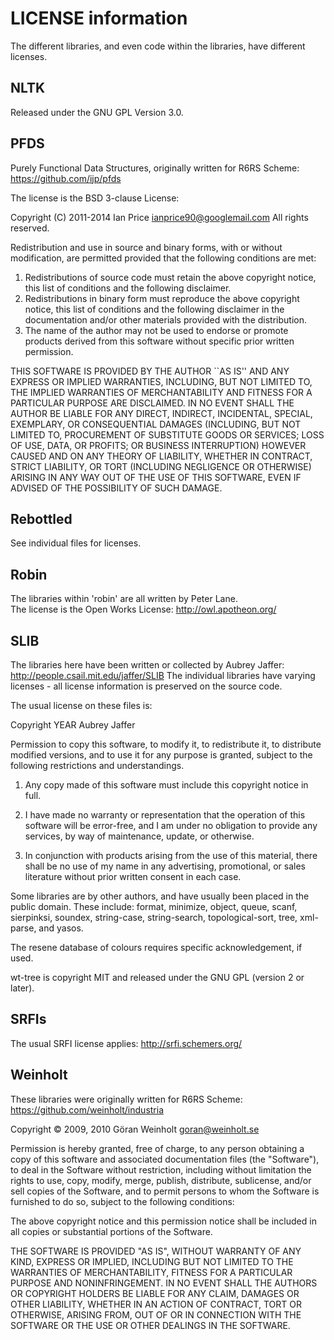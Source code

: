 # LICENSE information

The different libraries, and even code within the libraries, have different 
licenses.

## NLTK

Released under the GNU GPL Version 3.0.

## PFDS

Purely Functional Data Structures, originally written for R6RS Scheme:
https://github.com/ijp/pfds

The license is the BSD 3-clause License:

Copyright (C) 2011-2014 Ian Price <ianprice90@googlemail.com>
All rights reserved.

Redistribution and use in source and binary forms, with or without
modification, are permitted provided that the following conditions
are met:

1. Redistributions of source code must retain the above copyright
   notice, this list of conditions and the following disclaimer.
2. Redistributions in binary form must reproduce the above copyright
   notice, this list of conditions and the following disclaimer in the
   documentation and/or other materials provided with the distribution.
3. The name of the author may not be used to endorse or promote products
   derived from this software without specific prior written permission.

THIS SOFTWARE IS PROVIDED BY THE AUTHOR ``AS IS'' AND ANY EXPRESS OR
IMPLIED WARRANTIES, INCLUDING, BUT NOT LIMITED TO, THE IMPLIED WARRANTIES
OF MERCHANTABILITY AND FITNESS FOR A PARTICULAR PURPOSE ARE DISCLAIMED.
IN NO EVENT SHALL THE AUTHOR BE LIABLE FOR ANY DIRECT, INDIRECT,
INCIDENTAL, SPECIAL, EXEMPLARY, OR CONSEQUENTIAL DAMAGES (INCLUDING, BUT
NOT LIMITED TO, PROCUREMENT OF SUBSTITUTE GOODS OR SERVICES; LOSS OF USE,
DATA, OR PROFITS; OR BUSINESS INTERRUPTION) HOWEVER CAUSED AND ON ANY
THEORY OF LIABILITY, WHETHER IN CONTRACT, STRICT LIABILITY, OR TORT
(INCLUDING NEGLIGENCE OR OTHERWISE) ARISING IN ANY WAY OUT OF THE USE OF
THIS SOFTWARE, EVEN IF ADVISED OF THE POSSIBILITY OF SUCH DAMAGE.

## Rebottled

See individual files for licenses.

## Robin

The libraries within 'robin' are all written by Peter Lane.  
The license is the Open Works License: http://owl.apotheon.org/

## SLIB

The libraries here have been written or collected by Aubrey Jaffer:
http://people.csail.mit.edu/jaffer/SLIB
The individual libraries have varying licenses - all license information is
preserved on the source code.

The usual license on these files is:

Copyright YEAR Aubrey Jaffer

Permission to copy this software, to modify it, to redistribute it,
to distribute modified versions, and to use it for any purpose is
granted, subject to the following restrictions and understandings.

1.  Any copy made of this software must include this copyright notice
in full.

2.  I have made no warranty or representation that the operation of
this software will be error-free, and I am under no obligation to
provide any services, by way of maintenance, update, or otherwise.

3.  In conjunction with products arising from the use of this
material, there shall be no use of my name in any advertising,
promotional, or sales literature without prior written consent in
each case.

Some libraries are by other authors, and have usually been placed in the 
public domain.  These include: format, minimize, object, queue, scanf, 
sierpinksi, soundex, string-case, string-search, topological-sort, tree, 
xml-parse, and yasos.

The resene database of colours requires specific acknowledgement, if used.

wt-tree is copyright MIT and released under the GNU GPL (version 2 or later).

## SRFIs

The usual SRFI license applies: http://srfi.schemers.org/

## Weinholt

These libraries were originally written for R6RS Scheme: https://github.com/weinholt/industria

Copyright © 2009, 2010 Göran Weinholt <goran@weinholt.se>

Permission is hereby granted, free of charge, to any person obtaining a
copy of this software and associated documentation files (the "Software"),
to deal in the Software without restriction, including without limitation
the rights to use, copy, modify, merge, publish, distribute, sublicense,
and/or sell copies of the Software, and to permit persons to whom the
Software is furnished to do so, subject to the following conditions:

The above copyright notice and this permission notice shall be included in
all copies or substantial portions of the Software.

THE SOFTWARE IS PROVIDED "AS IS", WITHOUT WARRANTY OF ANY KIND, EXPRESS OR
IMPLIED, INCLUDING BUT NOT LIMITED TO THE WARRANTIES OF MERCHANTABILITY,
FITNESS FOR A PARTICULAR PURPOSE AND NONINFRINGEMENT. IN NO EVENT SHALL
THE AUTHORS OR COPYRIGHT HOLDERS BE LIABLE FOR ANY CLAIM, DAMAGES OR OTHER
LIABILITY, WHETHER IN AN ACTION OF CONTRACT, TORT OR OTHERWISE, ARISING
FROM, OUT OF OR IN CONNECTION WITH THE SOFTWARE OR THE USE OR OTHER
DEALINGS IN THE SOFTWARE.
